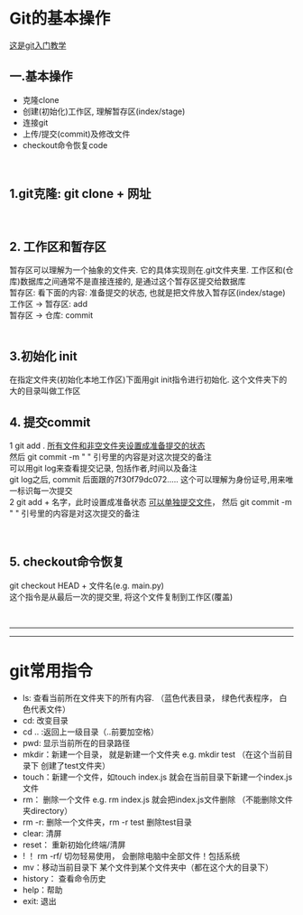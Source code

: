 # Git的基本操作
<a href = "https://www.bilibili.com/video/BV1Cr4y1J7iQ/?spm_id_from=333.788&vd_source=be66e6ef1fad40de68ba8ca5b7b14465"> 这是git入门教学 </a>   


## 一.基本操作
* 克隆clone
* 创建(初始化)工作区, 理解暂存区(index/stage)
* 连接git
* 上传/提交(commit)及修改文件
* checkout命令恢复code


<br/>

## 1.git克隆: git clone + 网址

<br/>

## 2. 工作区和暂存区
暂存区可以理解为一个抽象的文件夹. 它的具体实现则在.git文件夹里. 工作区和(仓库)数据库之间通常不是直接连接的, 是通过这个暂存区提交给数据库</br>
暂存区: 看下面的内容: 准备提交的状态, 也就是把文件放入暂存区(index/stage)
工作区 -> 暂存区: add <br/>
暂存区 -> 仓库: commit
<br/>
<br/>

## 3.初始化 init

在指定文件夹(初始化本地工作区)下面用git init指令进行初始化.
这个文件夹下的大的目录叫做工作区<br/>


## 4. 提交commit<br/>
1   git add .  <u> 所有文件和非空文件夹设置成准备提交的状态<br/></u>
然后 git commit -m " "  引号里的内容是对这次提交的备注 <br/>
可以用git log来查看提交记录, 包括作者,时间以及备注<br/>
git log之后, commit 后面跟的7f30f79dc072..... 这个可以理解为身份证号,用来唯一标识每一次提交 <br/>
2   git add + 名字，此时设置成准备状态  <u>可以单独提交文件</u>， 然后 git commit -m " "  引号里的内容是对这次提交的备注 <br/>

<br/>

## 5. checkout命令恢复<br/>
git checkout HEAD + 文件名(e.g. main.py)<br/>
这个指令是从最后一次的提交里, 将这个文件复制到工作区(覆盖)

</br>

* * *
* * *

# git常用指令
* ls:   查看当前所在文件夹下的所有内容. （蓝色代表目录， 绿色代表程序， 白色代表文件）
* cd:   改变目录
* cd .. :返回上一级目录（..前要加空格）
* pwd:  显示当前所在的目录路径
* mkdir：新建一个目录， 就是新建一个文件夹 e.g. mkdir test （在这个当前目录下 创建了test文件夹）
* touch：新建一个文件，如touch index.js 就会在当前目录下新建一个index.js 文件
* rm： 删除一个文件 e.g. rm index.js 就会把index.js文件删除 （不能删除文件夹directory）
* rm -r: 删除一个文件夹，rm -r test 删除test目录
* clear: 清屏
* reset： 重新初始化终端/清屏
* ! ！ rm -rf/ 切勿轻易使用， 会删除电脑中全部文件！包括系统
* mv：移动当前目录下 某个文件到某个文件夹中（都在这个大的目录下）
* history： 查看命令历史
* help：帮助
* exit: 退出